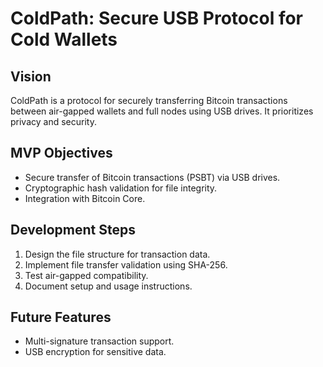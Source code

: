 # ColdPath: Secure USB Protocol for Cold Wallets

## Vision
ColdPath is a protocol for securely transferring Bitcoin transactions between air-gapped wallets and full nodes using USB drives. It prioritizes privacy and security.

## MVP Objectives
- Secure transfer of Bitcoin transactions (PSBT) via USB drives.
- Cryptographic hash validation for file integrity.
- Integration with Bitcoin Core.

## Development Steps
1. Design the file structure for transaction data.
2. Implement file transfer validation using SHA-256.
3. Test air-gapped compatibility.
4. Document setup and usage instructions.

## Future Features
- Multi-signature transaction support.
- USB encryption for sensitive data.
